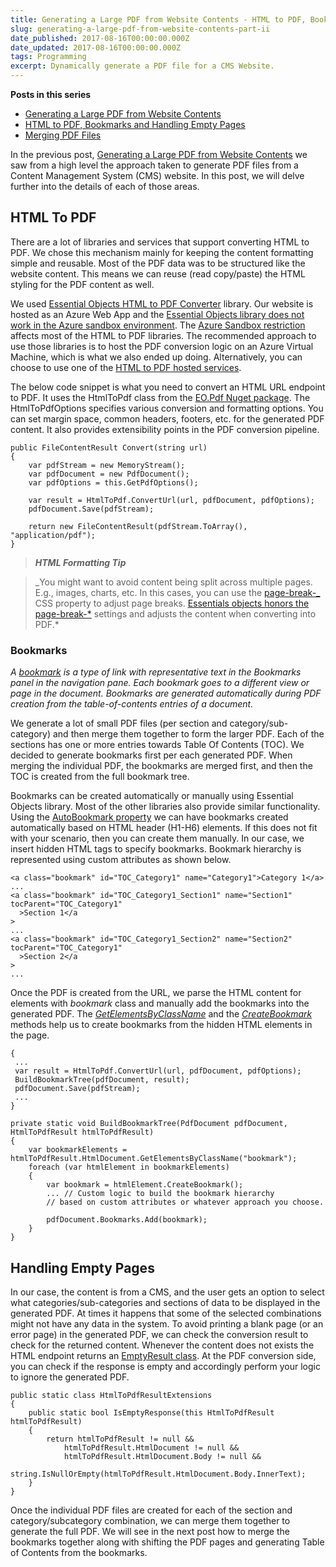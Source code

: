 ```yaml
---
title: Generating a Large PDF from Website Contents - HTML to PDF, Bookmarks and Handling Empty Pages
slug: generating-a-large-pdf-from-website-contents-part-ii
date_published: 2017-08-16T00:00:00.000Z
date_updated: 2017-08-16T00:00:00.000Z
tags: Programming
excerpt: Dynamically generate a PDF file for a CMS Website.
---
```


**Posts in this series**

- [Generating a Large PDF from Website Contents](__GHOST_URL__/blog/generating-a-large-pdf-from-website-contents/)
- [HTML to PDF, Bookmarks and Handling Empty Pages](__GHOST_URL__/blog/generating-a-large-pdf-from-website-contents-part-ii/)
- [Merging PDF Files](__GHOST_URL__/blog/generating-a-large-pdf-from-website-contents-part-iii/)

In the previous post, [Generating a Large PDF from Website Contents](__GHOST_URL__/blog/generating-a-large-pdf-from-website-contents) we saw from a high level the approach taken to generate PDF files from a Content Management System (CMS) website. In this post, we will delve further into the details of each of those areas.

## HTML To PDF

There are a lot of libraries and services that support converting HTML to PDF. We chose this mechanism mainly for keeping the content formatting simple and reusable. Most of the PDF data was to be structured like the website content. This means we can reuse (read copy/paste) the HTML styling for the PDF content as well.

We used [Essential Objects HTML to PDF Converter](https://www.essentialobjects.com/Products/EOPdf/Default.aspx) library. Our website is hosted as an Azure Web App and the [Essential Objects library does not work in the Azure sandbox environment](https://www.essentialobjects.com/doc/pdf/install/deploy.aspx). The [Azure Sandbox restriction](https://github.com/projectkudu/kudu/wiki/Azure-Web-App-sandbox#pdf-generation-from-html) affects most of the HTML to PDF libraries. The recommended approach to use those libraries is to host the PDF conversion logic on an Azure Virtual Machine, which is what we also ended up doing. Alternatively, you can choose to use one of the [HTML to PDF hosted services](https://stackoverflow.com/questions/5344176/is-there-a-web-service-for-converting-html-to-pdf).

The below code snippet is what you need to convert an HTML URL endpoint to PDF. It uses the HtmlToPdf class from the [EO.Pdf Nuget package](https://www.nuget.org/packages/EO.Pdf/). The HtmlToPdfOptions specifies various conversion and formatting options. You can set margin space, common headers, footers, etc. for the generated PDF content. It also provides extensibility points in the PDF conversion pipeline.

    public FileContentResult Convert(string url)
    {
        var pdfStream = new MemoryStream();
        var pdfDocument = new PdfDocument();
        var pdfOptions = this.GetPdfOptions();
    
        var result = HtmlToPdf.ConvertUrl(url, pdfDocument, pdfOptions);
        pdfDocument.Save(pdfStream);
    
        return new FileContentResult(pdfStream.ToArray(), "application/pdf");
    }
    

> ***HTML Formatting Tip***

> _You might want to avoid content being split across multiple pages. E.g., images, charts, etc. In this cases, you can use the [page-break-_](https://css-tricks.com/almanac/properties/p/page-break/) CSS property to adjust page breaks. [Essentials objects honors the page-break-*](https://www.essentialobjects.com/doc/pdf/htmltopdf/paging.aspx) settings and adjusts the content when converting into PDF.*

### Bookmarks

*A [bookmark](https://helpx.adobe.com/acrobat/using/page-thumbnails-bookmarks-pdfs.html#about_bookmarks) is a type of link with representative text in the Bookmarks panel in the navigation pane. Each bookmark goes to a different view or page in the document. Bookmarks are generated automatically during PDF creation from the table-of-contents entries of a document.*

We generate a lot of small PDF files (per section and category/sub-category) and then merge them together to form the larger PDF. Each of the sections has one or more entries towards Table Of Contents (TOC). We decided to generate bookmarks first per each generated PDF. When merging the individual PDF, the bookmarks are merged first, and then the TOC is created from the full bookmark tree.

Bookmarks can be created automatically or manually using Essential Objects library. Most of the other libraries also provide similar functionality. Using the [AutoBookmark property](https://www.essentialobjects.com/doc/EO.Pdf.HtmlToPdfOptions.AutoBookmark.html) we can have bookmarks created automatically based on HTML header (H1-H6) elements. If this does not fit with your scenario, then you can create them manually. In our case, we insert hidden HTML tags to specify bookmarks. Bookmark hierarchy is represented using custom attributes as shown below.

    <a class="bookmark" id="TOC_Category1" name="Category1">Category 1</a>
    ...
    <a class="bookmark" id="TOC_Category1_Section1" name="Section1" tocParent="TOC_Category1"
      >Section 1</a
    >
    ...
    <a class="bookmark" id="TOC_Category1_Section2" name="Section2" tocParent="TOC_Category1"
      >Section 2</a
    >
    ...
    

Once the PDF is created from the URL, we parse the HTML content for elements with *bookmark* class and manually add the bookmarks into the generated PDF. The *[GetElementsByClassName](https://www.essentialobjects.com/doc/EO.Pdf.HtmlDocument.GetElementsByClassName_overload_1.html)* and the *[CreateBookmark](https://www.essentialobjects.com/doc/EO.Pdf.HtmlElement.CreateBookmark_overloads.html)* methods help us to create bookmarks from the hidden HTML elements in the page.

    {
     ...
     var result = HtmlToPdf.ConvertUrl(url, pdfDocument, pdfOptions);
     BuildBookmarkTree(pdfDocument, result);
     pdfDocument.Save(pdfStream);
     ...
    }
    
    private static void BuildBookmarkTree(PdfDocument pdfDocument, HtmlToPdfResult htmlToPdfResult)
    {
        var bookmarkElements = htmlToPdfResult.HtmlDocument.GetElementsByClassName("bookmark");
        foreach (var htmlElement in bookmarkElements)
        {
            var bookmark = htmlElement.CreateBookmark();
            ... // Custom logic to build the bookmark hierarchy
            // based on custom attributes or whatever approach you choose.
    
            pdfDocument.Bookmarks.Add(bookmark);
        }
    }
    

## Handling Empty Pages

In our case, the content is from a CMS, and the user gets an option to select what categories/sub-categories and sections of data to be displayed in the generated PDF. At times it happens that some of the selected combinations might not have any data in the system. To avoid printing a blank page (or an error page) in the generated PDF, we can check the conversion result to check for the returned content. Whenever the content does not exists the HTML endpoint returns an [EmptyResult class](https://msdn.microsoft.com/en-us/library/system.web.mvc.emptyresult(v=vs.118).aspx). At the PDF conversion side, you can check if the response is empty and accordingly perform your logic to ignore the generated PDF.

    public static class HtmlToPdfResultExtensions
    {
        public static bool IsEmptyResponse(this HtmlToPdfResult htmlToPdfResult)
        {
            return htmlToPdfResult != null &&
                htmlToPdfResult.HtmlDocument != null &&
                htmlToPdfResult.HtmlDocument.Body != null &&
                string.IsNullOrEmpty(htmlToPdfResult.HtmlDocument.Body.InnerText);
        }
    }
    

Once the individual PDF files are created for each of the section and category/subcategory combination, we can merge them together to generate the full PDF. We will see in the next post how to merge the bookmarks together along with shifting the PDF pages and generating Table of Contents from the bookmarks.
